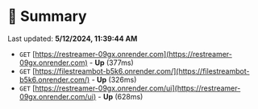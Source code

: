 # 📖 Summary
Last updated: **5/12/2024, 11:39:44 AM**

- `GET` [https://restreamer-09gx.onrender.com](https://restreamer-09gx.onrender.com) - **Up** (377ms)
- `GET` [https://filestreambot-b5k6.onrender.com/](https://filestreambot-b5k6.onrender.com/) - **Up** (326ms)
- `GET` [https://restreamer-09gx.onrender.com/ui](https://restreamer-09gx.onrender.com/ui) - **Up** (628ms)
